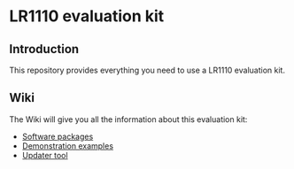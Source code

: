 # LR1110 evaluation kit

## Introduction

This repository provides everything you need to use a LR1110 evaluation kit.

## Wiki

The Wiki will give you all the information about this evaluation kit:

 - [Software packages](https://github.com/Lora-net/lr1110_evk/wiki/Software-packages)
 - [Demonstration examples](https://github.com/Lora-net/lr1110_evk/wiki/Demonstration-examples)
 - [Updater tool](https://github.com/Lora-net/lr1110_evk/wiki/Updater-tool)
